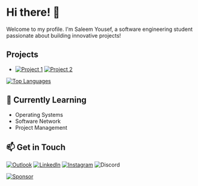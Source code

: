 # Hi there! 👋
Welcome to my profile. I'm Saleem Yousef, a software engineering student passionate about building innovative projects!

## Projects
- [![Project 1](https://img.shields.io/badge/GitHub-LeafyLodge-blue?logo=github)](https://github.com/Arikatakur/LeafyLodge) [![Project 2](https://img.shields.io/badge/GitHub-Project%202-green?logo=github)](https://github.com/your-username/project2)

[![Top Languages](https://github-readme-stats.vercel.app/api/top-langs/?username=Arikatakur&layout=compact&theme=dark)](https://github.com/Arikatakur)



## 🌱 Currently Learning
- Operating Systems
- Software Network
- Project Management

## 📫 Get in Touch
   [![Outlook](https://img.shields.io/badge/Outlook-blue?style=flat&logo=microsoft-outlook&logoColor=white)](mailto:saleemcollege@hotmail.com)  [![LinkedIn](https://img.shields.io/badge/LinkedIn-Saleem-blue?logo=linkedin)](https://www.linkedin.com/in/saleemyousef/) [![Instagram](https://img.shields.io/badge/Instagram-Follow-red?style=flat&logo=instagram&logoColor=white)](https://www.instagram.com/saleemyousef/) ![Discord](https://img.shields.io/badge/meryio-7289DA?style=flat&logo=discord&logoColor=white)



 
[![Sponsor](https://img.shields.io/badge/Sponsor%20Me-❤-red)](https://github.com/sponsors/Arikatakur)  

